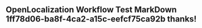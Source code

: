 <properties
ms.topic="hero-topic"
ms.test1="hero-topic"
ms.test2="test"/>

## OpenLocalization Workflow Test MarkDown 1ff78d06-ba8f-4ca2-a15c-eefcf75ca92b thanks!
